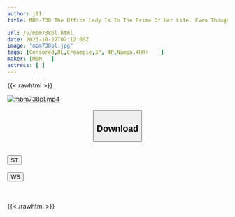 ```yaml
---
author: j91
title: MBM-738 The Office Lady Is In The Prime Of Her Life. Even Though She Says, "I'm Not That Kind Of Woman," She Exudes An Aura Of Love. Picking Up Women And Having Sex Without Permission. 12 People, 240 Minutes.

url: /v/mbm738pl.html
date: 2023-10-27T02:12:00Z
image: "mbm738pl.jpg"
tags: [Censored,OL,Creampie,3P, 4P,Nampa,4HR+	 ]
maker: [MBM   ]
actress: [ ]
---
```



{{< rawhtml >}}

<div class="video" data-videoid="2zMwppX2YRtzL8">
    <a href="javascript:;">
        <img src="https://my.j91.asia/v/mbm738pl.jpg" width="WIDTH" height="HEIGHT" alt="mbm738pl.mp4" loading="lazy">
    </a>
</div>

<script type="text/javascript" src="https://j91.asia/asset/on-demand-st.js"></script>

<br>
  <link rel="stylesheet" href="https://j91.asia/asset/bs5.css">
  
  <center>
  <button class="btn btn-primary" type="button" data-bs-toggle="collapse" data-bs-target=".multi-collapse" aria-expanded="false" aria-controls="multiCollapseExample1 multiCollapseExample2"><h2>Download</h2></button></center>
</p>
<div class="row">
  <div class="col">
    <div class="collapse multi-collapse" id="multiCollapseExample1">
      <div class="card card-body">
	      	      <br>
<div class="buttons">  
<a href="https://streamtape.to/v/2zMwppX2YRtzL8"><button class="btn-hover color-3"><i class="fa fa-download"></i> ST</button></a></div>
    </div>
  </div>
</div>
  <div class="col">
    <div class="collapse multi-collapse" id="multiCollapseExample2">
      <div class="card card-body">
	      <br>
<div class="buttons">
    <a href="https://wolfstream.tv/e1osgnrhq2hh"><button class="btn-hover color-9"><i class="fa fa-download"></i> WS</button></a></div>
<br><br>
      </div>
    </div>
  </div>
</div>

{{< /rawhtml >}}

